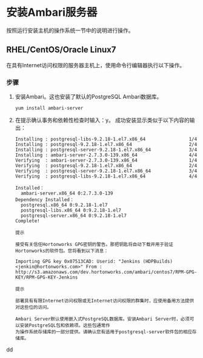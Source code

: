 安装Ambari服务器
================================================================================
按照运行安装主机的操作系统一节中的说明进行操作。

## RHEL/CentOS/Oracle Linux7
在具有Internet访问权限的服务器主机上，使用命令行编辑器执行以下操作。

### 步骤
1. 安装Ambari。这也安装了默认的PostgreSQL Ambari数据库。
    ```shell
    yum install ambari-server
    ```
2. 在提示确认事务和依赖性检查时输入：y。
    成功安装显示类似于以下内容的输出：
    ```
    Installing : postgresql-libs-9.2.18-1.el7.x86_64                1/4
    Installing : postgresql-9.2.18-1.el7.x86_64                     2/4
    Installing : postgresql-server-9.2.18-1.el7.x86_64              3/4
    Installing : ambari-server-2.7.3.0-139.x86_64                   4/4
    Verifying  : ambari-server-2.7.3.0-139.x86_64                   1/4
    Verifying  : postgresql-9.2.18-1.el7.x86_64                     2/4
    Verifying  : postgresql-server-9.2.18-1.el7.x86_64              3/4
    Verifying  : postgresql-libs-9.2.18-1.el7.x86_64                4/4

    Installed：
      ambari-server.x86_64 0:2.7.3.0-139
    Dependency Installed：
      postgresql.x86_64 0:9.2.18-1.el7
      postgresql-libs.x86_64 0:9.2.18-1.el7
      postgresql-server.x86_64 0:9.2.18-1.el7
    Complete!
    ```
    ```
    提示

    接受有关信任Hortonworks GPG密钥的警告。那把钥匙将自动下载并用于验证Hortonworks的软件包。您将看到以下消息：

    Importing GPG key 0x07513CAD: Userid: "Jenkins (HDPBuilds) <jenkin@hortonworks.com>" From :
    http://s3.amazonaws.com/dev.hortonworks.com/ambari/centos7/RPM-GPG-KEY/RPM-GPG-KEY-Jenkins
    ```
    ```
    提示

    部署具有有限Internet访问权限或无Internet访问权限的群集时，应使用备用方法提供对这些位的访问。
    
    Ambari Server默认使用嵌入式PostgreSQL数据库。安装Ambari Server时，必须可以安装PostgreSQL包和依赖项。这些包通常作
    为操作系统存储库的一部分提供。请确认您有适用于postgresql-server软件包的相应存储库。
    ```


































dd
